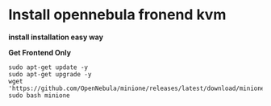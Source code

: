 # Install opennebula fronend kvm

**install installation easy way**

**Get Frontend Only**

```
sudo apt-get update -y
sudo apt-get upgrade -y
wget 'https://github.com/OpenNebula/minione/releases/latest/download/minione'
sudo bash minione
```




















